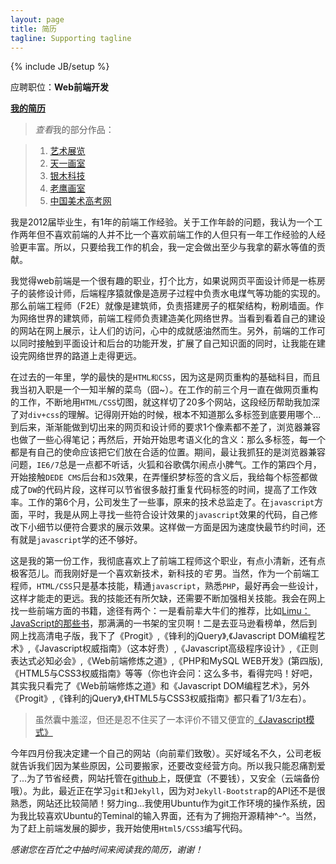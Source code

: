 ```yaml
---
layout: page
title: 简历
tagline: Supporting tagline
---
```

{% include JB/setup %}

应聘职位：**Web前端开发**

**[我的简历][1]**

>*查看*我的部分作品： 

> 1. [艺术展览][2]
> 2. [天一画室][3]
> 3. [银木科技][4]
> 4. [老鹰画室][5]
> 5. [中国美术高考网][6]


我是2012届毕业生，有1年的前端工作经验。关于工作年龄的问题，我认为一个工作两年但不喜欢前端的人并不比一个喜欢前端工作的人但只有一年工作经验的人经验更丰富。所以，只要给我工作的机会，我一定会做出至少与我拿的薪水等值的贡献。

我觉得web前端是一个很有趣的职业，打个比方，如果说网页平面设计师是一栋房子的装修设计师，后端程序猿就像是造房子过程中负责水电煤气等功能的实现的。那么前端工程师（F2E）就像是建筑师，负责搭建房子的框架结构，粉刷墙面。作为网络世界的建筑师，前端工程师负责建造美化网络世界。当看到看着自己的建设的网站在网上展示，让人们的访问，心中的成就感油然而生。另外，前端的工作可以同时接触到平面设计和后台的功能开发，扩展了自己知识面的同时，让我能在建设完网络世界的路道上走得更远。

在过去的一年里，学的最快的是`HTML和CSS`，因为这是网页重构的基础科目，而且我当初入职是一个一知半解的菜鸟（囧~）。在工作的前三个月一直在做网页重构的工作，不断地用`HTML/CSS`切图，就这样切了20多个网站，这段经历帮助我加深了对`div+css`的理解。记得刚开始的时候，根本不知道那么多标签到底要用哪个...到后来，渐渐能做到切出来的网页和设计师的要求1个像素都不差了，浏览器兼容也做了一些心得笔记；再然后，开始开始思考语义化的含义：那么多标签，每一个都是有自己的使命应该把它们放在合适的位置。期间，最让我抓狂的是浏览器兼容问题，`IE6/7`总是一点都不听话，火狐和谷歌偶尔闹点小脾气。工作的第四个月，开始接触`DEDE CMS`后台和`JS`效果，在弄懂织梦标签的含义后，我给每个标签都做成了`DW`的代码片段，这样可以节省很多敲打重复代码标签的时间，提高了工作效率。工作的第6个月，公司发生了一些事，原来的技术总监走了。在`javascript`方面，平时，我是从网上寻找一些符合设计效果的`javascript`效果的代码，自己修改下小细节以便符合要求的展示效果。这样做一方面是因为速度快最节约时间，还有就是`javascript`学的还不够好。

这是我的第一份工作，我彻底喜欢上了前端工程师这个职业，有点小清新，还有点极客范儿。而我刚好是一个喜欢新技术，新科技的*宅* 男。当然，作为一个前端工程师，`HTML/CSS`只是基本技能，精通`javascript`，熟悉`PHP`，最好再会一些设计，这样才能走的更远。我的技能还有所欠缺，还需要不断加强相关技能。我会在网上找一些前端方面的书籍，途径有两个：一是看前辈大牛们的推荐，比如[Limu：JavaScript的那些书][7]，那满满的一书架的宝贝啊！二是去亚马逊看榜单，然后到网上找高清电子版，我下了《Progit》,《锋利的jQuery》,《Javascript DOM编程艺术》,《Javascript权威指南》（这本好贵）,《Javascript高级程序设计》,《正则表达式必知必会》,《Web前端修炼之道》,《PHP和MySQL WEB开发》(第四版),《HTML5与CSS3权威指南》等等（你也许会问：这么多书，看得完吗！好吧，其实我只看完了《Web前端修炼之道》和《Javascript DOM编程艺术》，另外《Progit》,《锋利的jQuery》,《HTML5与CSS3权威指南》都只看了1/3左右）。
> 虽然囊中羞涩，但还是忍不住买了一本评价不错又便宜的[《Javascript模式》][8]

今年四月份我决定建一个自己的网站（向前辈们致敬）。买好域名不久，公司老板就告诉我们因为某些原因，公司要搬家，还要改变经营方向。所以我只能忍痛割爱了...为了节省经费，网站托管在[github][9]上，既便宜（不要钱），又安全（云端备份哦）。为此，最近正在学习`git`和`Jekyll`，因为对`Jekyll-Bootstra`p的API还不是很熟悉，网站还比较简陋！努力ing…我使用Ubuntu作为git工作环境的操作系统，因为我比较喜欢Ubuntu的Teminal的输入界面，还有为了拥抱开源精神^-^。当然，为了赶上前端发展的脚步，我开始使用`Html5/CSS3`编写代码。

*感谢您在百忙之中抽时间来阅读我的简历，谢谢！*

  [1]: https://skydrive.live.com/embed?cid=0D758B9C95E98F80&resid=D758B9C95E98F80!252&authkey=APO8LDqvVu2meSQ&em=2 "Skydrive office在线展示链接"
  [2]: http://www.yszl.org/ "原公司策划的展览"
  [3]: http://www.hztyhs.com/ "原公司合作的画室"
  [4]: http://yinmusoft.com/ "原公司客户"
  [5]: http://www.hzlyhs.com/ "原公司合作的画室"
  [6]: http://www.msgao.com/ "原公司经营的网站"
  [7]: http://www.cnblogs.com/kei0/articles/2586559.html  "我的cnblog博客上的转载"	
  [8]: http://www.amazon.cn/gp/product/B008QTG1HS/ref=olp_product_details?ie=UTF8&me=&seller=  "是一本针对有一定经验的F2E看的书"
  [9]: https://github.com/keinwang/keinwang.github.com  "github是全球最大的社交编程及代码托管网站。"